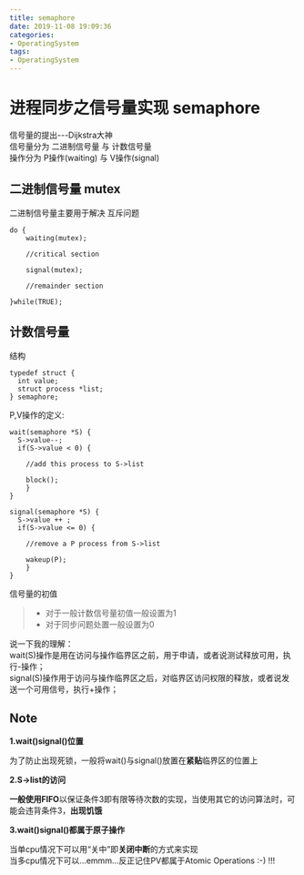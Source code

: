 ```yaml
---
title: semaphore
date: 2019-11-08 19:09:36
categories:
- OperatingSystem
tags:
- OperatingSystem
---
```


# 进程同步之信号量实现  semaphore

信号量的提出---Dijkstra大神   
信号量分为  二进制信号量 与 计数信号量  
操作分为  P操作(waiting) 与 V操作(signal)


## 二进制信号量 mutex   

二进制信号量主要用于解决 互斥问题  
```
do {
    waiting(mutex);
    
    //critical section
    
    signal(mutex);
    
    //remainder section
    
}while(TRUE);
```

## 计数信号量 
结构  
```
typedef struct {
  int value;
  struct process *list;
} semaphore;
```
P,V操作的定义:
```
wait(semaphore *S) {
  S->value--;
  if(S->value < 0) {
  
    //add this process to S->list
    
    block();   
    }
}

signal(semaphore *S) {
  S->value ++ ;
  if(S->value <= 0) {
    
    //remove a P process from S->list
    
    wakeup(P);
    }
}
```
信号量的初值
> - 对于一般计数信号量初值一般设置为1
> - 对于同步问题处置一般设置为0 

说一下我的理解：  
wait(S)操作是用在访问与操作临界区之前，用于申请，或者说测试释放可用，执行-操作；  
signal(S)操作用于访问与操作临界区之后，对临界区访问权限的释放，或者说发送一个可用信号，执行+操作；

## Note 
**1.wait()signal()位置**   

为了防止出现死锁，一般将wait()与signal()放置在**紧贴**临界区的位置上  

**2.S->list的访问**  

**一般使用FIFO**以保证条件3即有限等待次数的实现，当使用其它的访问算法时，可能会违背条件3，**出现饥饿** 

**3.wait()signal()都属于原子操作**

当单cpu情况下可以用“关中”即**关闭中断**的方式来实现  
当多cpu情况下可以...emmm...反正记住PV都属于Atomic Operations :-) !!!



    
   
